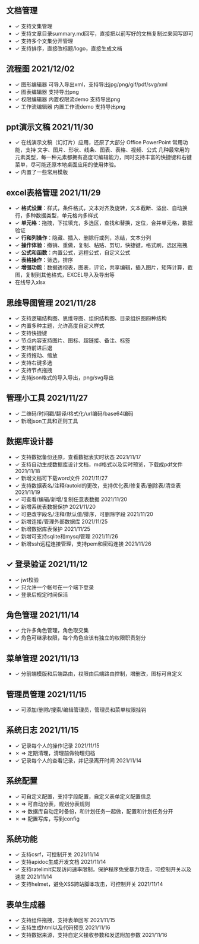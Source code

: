 ## 文档管理

- &check; 支持文集管理
- &check; 支持文章目录summary.md回写，直接把以前写好的文档复制过来回写即可
- &check; 支持多个文集分开管理
- &check; 支持排序，直接改标题/logo，直接生成文档

## 流程图 2021/12/02

- &check; 图形编辑器 可导入导出xml，支持导出jpg/png/gif/pdf/svg/xml
- &check; 图表编辑器 支持导出png
- &check; 权限编辑器 内置权限流demo  支持导出png
- &check; 工作流编辑器 内置工作流demo  支持导出png

## ppt演示文稿  2021/11/30

- &check; 在线演示文稿（幻灯片）应用，还原了大部分 Office PowerPoint 常用功能，支持 文字、图片、形状、线条、图表、表格、视频、公式 几种最常用的元素类型，每一种元素都拥有高度可编辑能力，同时支持丰富的快捷键和右键菜单，尽可能还原本地桌面应用的使用体验。
- &check; 内置了一些常用模版

## excel表格管理  2021/11/29

- &check; **格式设置**：样式，条件格式，文本对齐及旋转，文本截断、溢出、自动换行，多种数据类型，单元格内多样式
- &check; **单元格**：拖拽，下拉填充，多选区，查找和替换，定位，合并单元格，数据验证
- &check; **行和列操作**：隐藏、插入、删除行或列，冻结，文本分列
- &check; **操作体验**：撤销、重做，复制、粘贴、剪切，快捷键，格式刷，选区拖拽
- &check; **公式和函数**：内置公式，远程公式，自定义公式
- &check; **表格操作**：筛选，排序
- &check; **增强功能**：数据透视表，图表，评论，共享编辑，插入图片，矩阵计算，截图，复制到其他格式，EXCEL导入及导出等
- 在线导入xlsx

## 思维导图管理  2021/11/28

- &check; 支持逻辑结构图、思维导图、组织结构图、目录组织图四种结构
- &check; 内置多种主题，允许高度自定义样式
- &check; 支持快捷键
- &check; 节点内容支持图片、图标、超链接、备注、标签
- &check; 支持前进后退
- &check; 支持拖动、缩放
- &check; 支持右键多选
- &check; 支持节点拖拽
- &check; 支持json格式的导入导出，png/svg导出

## 管理小工具 2021/11/27

- &check; 二维码/时间戳/翻译/格式化/url编码/base64编码
- &check; 新增json工具和正则工具

## 数据库设计器

- &check; 支持数据备份还原，查看数据表实时状态 2021/11/17
- &check; 支持自动生成数据库设计文档，md格式以及实时预览，下载成pdf文件 2021/11/18
- &check; 新增文档可下载word文件 2021/11/27
- &check; 支持数据表名/注释/autoid的更改，支持优化表/修复表/删除表/清空表 2021/11/19
- &check; 可查看/编辑/新增/复制任意表数据  2021/11/20
- &check; 新增系统表数据保护  2021/11/20
- &check; 可更改字段名/注释/默认值/排序，可删除字段 2021/11/20
- &check; 新增连接/管理外部数据库 2021/11/25
- &check; 新增数据库表保护 2021/11/25
- &check; 新增可支持sqlite和mysql管理 2021/11/26
- &check; 新增ssh远程连接管理，支持pem和密码连接 2021/11/26

## &check; 登录验证 2021/11/12

- &check; jwt校验
- &check; 只允许一个帐号在一个端下登录
- &check; 登录后规定时间保活

## 角色管理  2021/11/14

- &check; 允许多角色管理，角色取交集
- &check; 角色可继承权限，每个角色应该有独立的权限职责划分

## 菜单管理 2021/11/13

- &check; 分前端模版和后端路由，权限由后端路由控制，增删改，图标可自定义

## 管理员管理 2021/11/15

- &check; 可添加/删除/搜索/编辑管理员，管理员和菜单权限挂钩

## 系统日志 2021/11/15

- &check; 记录每个人的操作记录  2021/11/15
- &cross; &rArr; 定期清理，清理前做物理归档
- &check; 记录每个人的查看记录，并记录离开时间  2021/11/14

## 系统配置

- &check; 可自定义配置，支持字段配置，自定义表单定义配置信息
- &cross; &rArr; 可自动分表，规划分表规则
- &cross; &rArr; 数据库自动定时备份，和计划任务一起做，配置和计划任务分开
- &cross; &rArr; 配置写库，写到config

## 系统功能

- &check; 支持csrf，可控制开关  2021/11/14
- &check; 支持apidoc生成开发文档  2021/11/14
- &check; 支持ratelimit实现访问速率限制，保护程序免受暴力攻击，可控制开关以及速度  2021/11/14
- &check; 支持helmet，避免XSS跨站脚本攻击，可控制开关  2021/11/14

## 表单生成器

- &check; 支持组件拖拽，支持表单回写 2021/11/15
- &check; 支持生成html以及代码预览 2021/11/16
- &check; 支持数据来源，支持自定义接收参数和发送附加参数 2021/11/16

